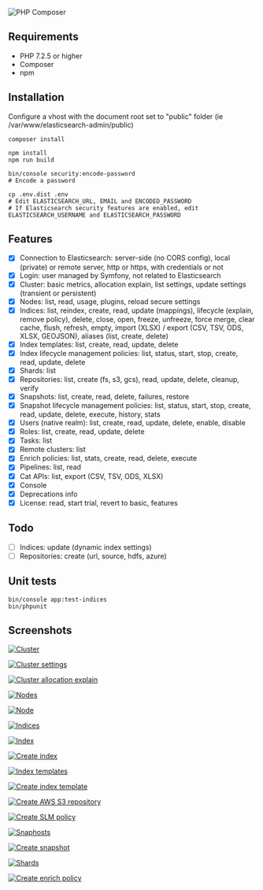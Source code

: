 ![PHP Composer](https://github.com/stephanediondev/elasticsearch-admin/workflows/PHP%20Composer/badge.svg)

## Requirements

- PHP 7.2.5 or higher
- Composer
- npm

## Installation

Configure a vhost with the document root set to "public" folder (ie /var/www/elasticsearch-admin/public)

```
composer install

npm install
npm run build

bin/console security:encode-password
# Encode a password

cp .env.dist .env
# Edit ELASTICSEARCH_URL, EMAIL and ENCODED_PASSWORD
# If Elasticsearch security features are enabled, edit ELASTICSEARCH_USERNAME and ELASTICSEARCH_PASSWORD
```

## Features

- [x] Connection to Elasticsearch: server-side (no CORS config), local (private) or remote server, http or https, with credentials or not
- [x] Login: user managed by Symfony, not related to Elasticsearch
- [x] Cluster: basic metrics, allocation explain, list settings, update settings (transient or persistent)
- [x] Nodes: list, read, usage, plugins, reload secure settings
- [x] Indices: list, reindex, create, read, update (mappings), lifecycle (explain, remove policy), delete, close, open, freeze, unfreeze, force merge, clear cache, flush, refresh, empty, import (XLSX) / export (CSV, TSV, ODS, XLSX, GEOJSON), aliases (list, create, delete)
- [x] Index templates: list, create, read, update, delete
- [x] Index lifecycle management policies: list, status, start, stop, create, read, update, delete
- [x] Shards: list
- [x] Repositories: list, create (fs, s3, gcs), read, update, delete, cleanup, verify
- [x] Snapshots: list, create, read, delete, failures, restore
- [x] Snapshot lifecycle management policies: list, status, start, stop, create, read, update, delete, execute, history, stats
- [x] Users (native realm): list, create, read, update, delete, enable, disable
- [x] Roles: list, create, read, update, delete
- [x] Tasks: list
- [x] Remote clusters: list
- [x] Enrich policies: list, stats, create, read, delete, execute
- [x] Pipelines: list, read
- [x] Cat APIs: list, export (CSV, TSV, ODS, XLSX)
- [x] Console
- [x] Deprecations info
- [x] License: read, start trial, revert to basic, features

## Todo

- [ ] Indices: update (dynamic index settings)
- [ ] Repositories: create (url, source, hdfs, azure)

## Unit tests

```
bin/console app:test-indices
bin/phpunit
```

## Screenshots

[![Cluster](assets/images/resized-cluster.png)](assets/images/original-cluster.png)

[![Cluster settings](assets/images/resized-cluster-settings.png)](assets/images/original-cluster-settings.png)

[![Cluster allocation explain](assets/images/resized-cluster-allocation-explain.png)](assets/images/original-cluster-allocation-explain.png)

[![Nodes](assets/images/resized-nodes.png)](assets/images/original-nodes.png)

[![Node](assets/images/resized-node.png)](assets/images/original-node.png)

[![Indices](assets/images/resized-indices.png)](assets/images/original-indices.png)

[![Index](assets/images/resized-index.png)](assets/images/original-index.png)

[![Create index](assets/images/resized-index-create.png)](assets/images/original-index-create.png)

[![Index templates](assets/images/resized-index-templates.png)](assets/images/original-index-templates.png)

[![Create index template](assets/images/resized-index-template-create.png)](assets/images/original-index-template-create.png)

[![Create AWS S3 repository](assets/images/resized-repository-create-s3.png)](assets/images/original-repository-create-s3.png)

[![Create SLM policy](assets/images/resized-slm-policy-create.png)](assets/images/original-slm-policy-create.png)

[![Snaphosts](assets/images/resized-snapshots.png)](assets/images/original-snapshots.png)

[![Create snapshot](assets/images/resized-snapshot-create.png)](assets/images/original-snapshot-create.png)

[![Shards](assets/images/resized-shards.png)](assets/images/original-shards.png)

[![Create enrich policy](assets/images/resized-enrich-create.png)](assets/images/original-enrich-create.png)
